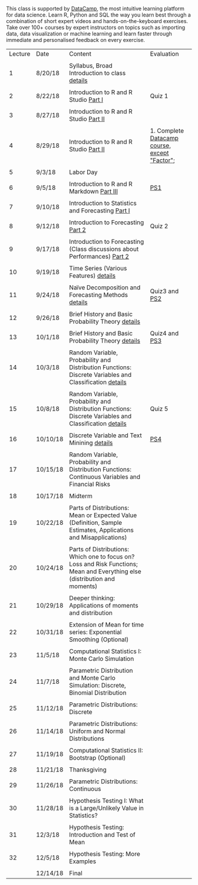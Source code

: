 This class is supported by [DataCamp](https://www.datacamp.com), the most intuitive learning platform for data science. Learn R, Python and SQL the way you learn best through a combination of short expert videos and hands-on-the-keyboard exercises. Take over 100+ courses by expert instructors on topics such as importing data, data visualization or machine learning and learn faster through immediate and personalised feedback on every exercise.



|         |          |                                                                                                                                                         |                                                                                                          | 
|---------|----------|---------------------------------------------------------------------------------------------------------------------------------------------------------|----------------------------------------------------------------------------------------------------------| 
| Lecture | Date     | Content                                                                                                                                                 | Evaluation                                                                                               | 
|         |          |                                                                                                                                                         |                                                                                                          | 
| 1       | 8/20/18  | Syllabus, Broad Introduction to class [details](summary/lecture-firstday.md)                                                                            |                                                                                                          | 
|         |          |                                                                                                                                                         |                                                                                                          | 
| 2       | 8/22/18  | Introduction to R and R Studio  [Part I](summary/lecture-intro_to_R01.md)                                                                               | Quiz 1                                                                                                   | 
|         |          |                                                                                                                                                         |                                                                                                          | 
| 3       | 8/27/18  | Introduction to R and R Studio  [Part II](summary/lecture-intro_to_R02.md)                                                                              |                                                                                                          | 
|         |          |                                                                                                                                                         |                                                                                                          | 
| 4       | 8/29/18  | Introduction to R and R Studio  [Part II](summary/lecture-intro_to_R02.md)                                                                              | 1. Complete [Datacamp course, except "Factor"](https://www.datacamp.com/courses/free-introduction-to-r); | 
|         |          |                                                                                                                                                         |                                                                                                          | 
| 5       | 9/3/18   | Labor Day                                                                                                                                               |                                                                                                          | 
|         |          |                                                                                                                                                         |                                                                                                          | 
| 6       | 9/5/18   | Introduction to R and R Markdown  [Part III](summary/lecture-intro_to_R03.md)                                                                           | [PS1](ps/ps1.pdf)                                                                                        | 
|         |          |                                                                                                                                                         |                                                                                                          | 
| 7       | 9/10/18  | Introduction to Statistics and Forecasting [Part I](summary/lecture-intro_to_statistics01.md)                                                           |                                                                                                          | 
|         |          |                                                                                                                                                         |                                                                                                          | 
| 8       | 9/12/18  | Introduction to Forecasting  [Part 2](summary/lecture-intro_to_statistics02.md)                                                                         | Quiz 2                                                                                                   | 
|         |          |                                                                                                                                                         |                                                                                                          | 
| 9       | 9/17/18  | Introduction to Forecasting (Class discussions about Performances)  [Part 2](summary/lecture-intro_to_statistics02.md)                                  |                                                                                                          | 
|         |          |                                                                                                                                                         |                                                                                                          | 
| 10      | 9/19/18  | Time Series (Various Features)  [details](summary/lecture-intro_to_statistics03.md)                                                                     |                                                                                                          | 
|         |          |                                                                                                                                                         |                                                                                                          | 
| 11      | 9/24/18  | Naïve Decomposition and Forecasting Methods  [details](summary/lecture-intro_to_statistics03.md)                                                        | Quiz3 and [PS2](ps/ps2.pdf)                                                                              | 
|         |          |                                                                                                                                                         |                                                                                                          | 
| 12      | 9/26/18  | Brief History and Basic Probability Theory [details](summary/lecture-intro_to_prob.md)                                                                  |                                                                                                          | 
|         |          |                                                                                                                                                         |                                                                                                          | 
| 13      | 10/1/18  | Brief History and Basic Probability Theory [details](summary/lecture-intro_to_prob.md)                                                                  | Quiz4 and [PS3](ps/ps3.pdf)                                                                              | 
|         |          |                                                                                                                                                         |                                                                                                          | 
| 14      | 10/3/18  | Random Variable, Probability and Distribution Functions: Discrete Variables and Classification   [details](summary/lecture-random-variable_discrete.md) |                                                                                                          | 
|         |          |                                                                                                                                                         |                                                                                                          | 
| 15      | 10/8/18  | Random Variable, Probability and Distribution Functions: Discrete Variables and Classification   [details](summary/lecture-random-variable_discrete.md) | Quiz 5                                                                                                   | 
|         |          |                                                                                                                                                         |                                                                                                          | 
| 16      | 10/10/18 | Discrete Variable and Text Minining [details](summary/lecture-text_analysis.md)                                                                         |  [PS4](ps/ps4.pdf)                                                                                                        | 
|         |          |                                                                                                                                                         |                                                                                                          | 
| 17      | 10/15/18 | Random Variable, Probability and Distribution Functions: Continuous Variables and Financial Risks                                                       |                                                                                                          | 
|         |          |                                                                                                                                                         |                                                                                                          | 
| 18      | 10/17/18 | Midterm                                                                                                                                                 |                                                                                                          | 
|         |          |                                                                                                                                                         |                                                                                                          | 
| 19      | 10/22/18 | Parts of Distributions: Mean or Expected Value (Definition, Sample Estimates, Applications and Misapplications)                                         |                                                                                                          | 
|         |          |                                                                                                                                                         |                                                                                                          | 
| 20      | 10/24/18 | Parts of Distributions: Which one to focus on? Loss and Risk Functions; Mean and Everything else (distribution and moments)                             |                                                                                                          | 
|         |          |                                                                                                                                                         |                                                                                                          | 
| 21      | 10/29/18 | Deeper thinking: Applications of moments and distribution                                                                                               |                                                                                                          | 
|         |          |                                                                                                                                                         |                                                                                                          | 
| 22      | 10/31/18 | Extension of Mean for time series: Exponential Smoothing (Optional)                                                                                     |                                                                                                          | 
|         |          |                                                                                                                                                         |                                                                                                          | 
| 23      | 11/5/18  | Computational Statistics I: Monte Carlo Simulation                                                                                                      |                                                                                                          | 
|         |          |                                                                                                                                                         |                                                                                                          | 
| 24      | 11/7/18  | Parametric Distribution and Monte Carlo Simulation: Discrete, Binomial Distribution                                                                     |                                                                                                          | 
|         |          |                                                                                                                                                         |                                                                                                          | 
| 25      | 11/12/18 | Parametric Distributions: Discrete                                                                                                                      |                                                                                                          | 
|         |          |                                                                                                                                                         |                                                                                                          | 
| 26      | 11/14/18 | Parametric Distributions: Uniform and Normal Distributions                                                                                              |                                                                                                          | 
|         |          |                                                                                                                                                         |                                                                                                          | 
| 27      | 11/19/18 | Computational Statistics II: Bootstrap (Optional)                                                                                                       |                                                                                                          | 
|         |          |                                                                                                                                                         |                                                                                                          | 
| 28      | 11/21/18 | Thanksgiving                                                                                                                                            |                                                                                                          | 
|         |          |                                                                                                                                                         |                                                                                                          | 
| 29      | 11/26/18 | Parametric Distributions: Continuous                                                                                                                    |                                                                                                          | 
|         |          |                                                                                                                                                         |                                                                                                          | 
| 30      | 11/28/18 | Hypothesis Testing I: What is a Large/Unlikely Value in Statistics?                                                                                     |                                                                                                          | 
|         |          |                                                                                                                                                         |                                                                                                          | 
| 31      | 12/3/18  | Hypothesis Testing: Introduction and Test of Mean                                                                                                       |                                                                                                          | 
|         |          |                                                                                                                                                         |                                                                                                          | 
| 32      | 12/5/18  | Hypothesis Testing: More Examples                                                                                                                       |                                                                                                          | 
|         |          |                                                                                                                                                         |                                                                                                          | 
|         | 12/14/18 | Final                                                                                                                                                   |                                                                                                          | 


